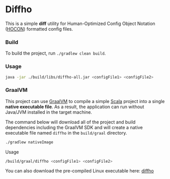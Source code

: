 # Diffho

This is a simple **diff** utility for Human-Optimized Config Object Notation ([HOCON](https://en.wikipedia.org/wiki/HOCON)) formatted config files.

### Build

To build the project, run `./gradlew clean build`. 

### Usage

```bash
java -jar ./build/libs/diffho-all.jar <configFile1> <configFile2>
```

### GraalVM

This project can use [GraalVM](https://www.graalvm.org/) to compile a simple [Scala](https://www.scala-lang.org/) project into a single **native executable file**. As a result, the application can run without Java/JVM installed in the target machine.

The command below will download all of the project and build dependencies including the GraalVM SDK and will create a native executable file named `diffho` in the `build/graal` directory.

```bash
./gradlew nativeImage

```


Usage
```bash
/build/graal/diffho <configFile1> <configFile2>
```

You can also download the pre-compiled Linux executable here: [diffho](build/graal/diffho)